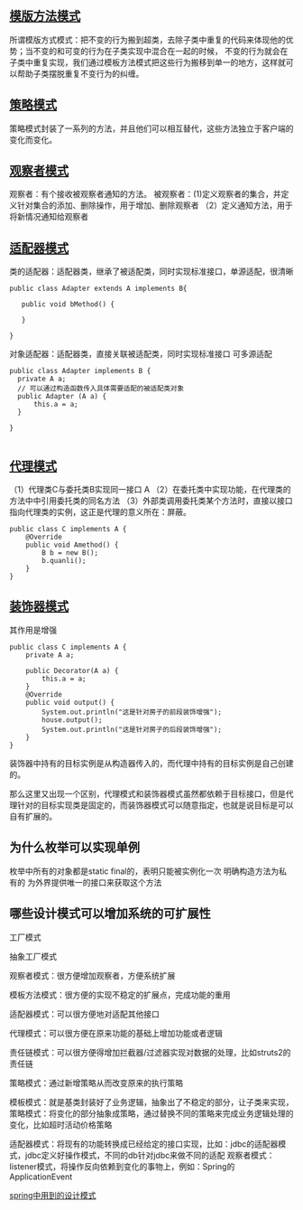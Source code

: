 

## [模版方法模式](https://blog.csdn.net/reed1991/article/details/87561398)
所谓模版方式模式：把不变的行为搬到超类，去除子类中重复的代码来体现他的优势；当不变的和可变的行为在子类实现中混合在一起的时候，
不变的行为就会在子类中重复实现，我们通过模板方法模式把这些行为搬移到单一的地方，这样就可以帮助子类摆脱重复不变行为的纠缠。

## [策略模式](https://blog.csdn.net/reed1991/article/details/53425500)
策略模式封装了一系列的方法，并且他们可以相互替代，这些方法独立于客户端的变化而变化。

## [观察者模式](https://blog.csdn.net/reed1991/article/details/87564030)
观察者：有个接收被观察者通知的方法。
被观察者：(1)定义观察者的集合，并定义针对集合的添加、删除操作，用于增加、删除观察者
       （2）定义通知方法，用于将新情况通知给观察者
       
## [适配器模式](https://blog.csdn.net/reed1991/article/details/53133169)
类的适配器：适配器类，继承了被适配类，同时实现标准接口，单源适配，很清晰
 ```
public class Adapter extends A implements B{

	public void bMethod() {
		
	}
	
}
 ```
 对象适配器：适配器类，直接关联被适配类，同时实现标准接口   可多源适配
  ```
 public class Adapter implements B {
	private A a;
	// 可以通过构造函数传入具体需要适配的被适配类对象
    public Adapter (A a) {
        this.a = a;
    }

}
	
```
## [代理模式](https://blog.csdn.net/reed1991/article/details/87562997)
（1）代理类C与委托类B实现同一接口 A 
（2）在委托类中实现功能，在代理类的方法中中引用委托类的同名方法
（3）外部类调用委托类某个方法时，直接以接口指向代理类的实例，这正是代理的意义所在：屏蔽。
```
public class C implements A {
    @Override
    public void Amethod() {
        B b = new B();
        b.quanli();
    }
}
```

## [装饰器模式](https://blog.csdn.net/reed1991/article/details/53106130)
其作用是增强
```
public class C implements A {
    private A a;

    public Decorator(A a) {
        this.a = a;
    }
    @Override
    public void output() {
        System.out.println("这是针对房子的前段装饰增强");
        house.output();
        System.out.println("这是针对房子的后段装饰增强");
    }
}
```
装饰器中持有的目标实例是从构造器传入的，而代理中持有的目标实例是自己创建的。

那么这里又出现一个区别，代理模式和装饰器模式虽然都依赖于目标接口，但是代理针对的目标实现类是固定的，而装饰器模式可以随意指定，也就是说目标是可以自有扩展的。

## 为什么枚举可以实现单例
枚举中所有的对象都是static final的，表明只能被实例化一次
明确构造方法为私有的
为外界提供唯一的接口来获取这个方法

## 哪些设计模式可以增加系统的可扩展性
工厂模式

抽象工厂模式

观察者模式：很方便增加观察者，方便系统扩展

模板方法模式：很方便的实现不稳定的扩展点，完成功能的重用

适配器模式：可以很方便地对适配其他接口

代理模式：可以很方便在原来功能的基础上增加功能或者逻辑

责任链模式：可以很方便得增加拦截器/过滤器实现对数据的处理，比如struts2的责任链

策略模式：通过新增策略从而改变原来的执行策略


模板模式：就是基类封装好了业务逻辑，抽象出了不稳定的部分，让子类来实现，
策略模式：将变化的部分抽象成策略，通过替换不同的策略来完成业务逻辑处理的变化，比如超时活动价格策略

适配器模式：将现有的功能转换成已经给定的接口实现，比如：jdbc的适配器模式，jdbc定义好操作模式，不同的db针对jdbc来做不同的适配
观察者模式：listener模式，将操作反向依赖到变化的事物上，例如：Spring的ApplicationEvent


[spring中用到的设计模式](https://blog.csdn.net/renxing521/article/details/80614612)